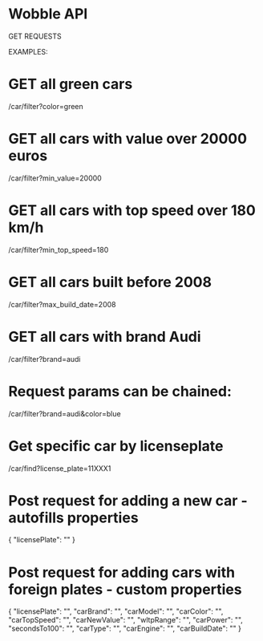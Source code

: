 # Wobble API


GET REQUESTS

EXAMPLES:

# GET all green cars
/car/filter?color=green

# GET all cars with value over 20000 euros
/car/filter?min_value=20000

# GET all cars with top speed over 180 km/h
/car/filter?min_top_speed=180

# GET all cars built before 2008
/car/filter?max_build_date=2008

# GET all cars with brand Audi
/car/filter?brand=audi

# Request params can be chained: 
/car/filter?brand=audi&color=blue

# Get specific car by licenseplate
/car/find?license_plate=11XXX1

# Post request for adding a new car - autofills properties
{
    "licensePlate": ""
}

# Post request for adding cars with foreign plates - custom properties
{
    "licensePlate": "",
    "carBrand": "",
    "carModel": "",
    "carColor": "",
    "carTopSpeed": "",
    "carNewValue": "",
    "wltpRange": "",
    "carPower": "",
    "secondsTo100": "",
    "carType": "",
    "carEngine": "",
    "carBuildDate": ""
}
